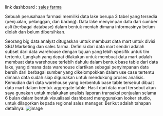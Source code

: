 link dashboard : [sales farma](https://lookerstudio.google.com/u/0/reporting/4579e80e-e613-4e7e-8f16-2b8ac780589c/page/OIkDD)


Sebuah perusahaan farmasi memiliki data lake berupa 3 tabel yang tersedia (penjualan, pelanggan, dan barang). Data lake menyimpan data dari sumber asli (berbagai database) dalam bentuk mentah dimana informasinya belum diolah dan belum dibersihkan.

Seorang big data analyst ditugaskan untuk membuat data mart untuk divisi SBU Marketing dan sales farma. Definisi dari data mart sendiri adalah subset dari data warehouse dengan tujuan yang lebih spesifik untuk tim tertentu. Langkah yang dapat dilakukan untuk membuat data mart adalah membuat data warehouse terlebih dahulu dalam bentuk base table dari data lake, yang dimana data warehouse diartikan sebagai penyimpanan data bersih dari berbagai sumber yang dikelompokkan dalam use case tertentu dimana data sudah siap digunakan untuk mendukung proses analisis. Kemudian dari data warehouse yang berbentuk base table tersebut dibuat data mart dalam bentuk aggregate table. Hasil dari data mart tersebut akan saya gunakan untuk melakukan analisis laporan transaksi penjualan selama 6 bulan dalam bentuk visualisasi dashboard menggunakan looker studio, untuk dilaporkan kepada regional sales manager. Berikut adalah tahapan detailnya: 
![image](https://user-images.githubusercontent.com/111348675/215492676-65e819ce-b43f-443b-9120-ad49f8645b2e.png)
